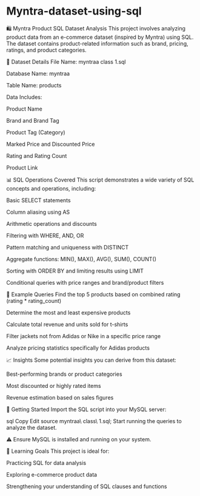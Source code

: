 # Myntra-dataset-using-sql
🛍️ Myntra Product SQL Dataset Analysis
This project involves analyzing product data from an e-commerce dataset (inspired by Myntra) using SQL. The dataset contains product-related information such as brand, pricing, ratings, and product categories.

📂 Dataset Details
File Name: myntraa class 1.sql

Database Name: myntraa

Table Name: products

Data Includes:

Product Name

Brand and Brand Tag

Product Tag (Category)

Marked Price and Discounted Price

Rating and Rating Count

Product Link

📊 SQL Operations Covered
This script demonstrates a wide variety of SQL concepts and operations, including:

Basic SELECT statements

Column aliasing using AS

Arithmetic operations and discounts

Filtering with WHERE, AND, OR

Pattern matching and uniqueness with DISTINCT

Aggregate functions: MIN(), MAX(), AVG(), SUM(), COUNT()

Sorting with ORDER BY and limiting results using LIMIT

Conditional queries with price ranges and brand/product filters

📌 Example Queries
Find the top 5 products based on combined rating (rating * rating_count)

Determine the most and least expensive products

Calculate total revenue and units sold for t-shirts

Filter jackets not from Adidas or Nike in a specific price range

Analyze pricing statistics specifically for Adidas products

📈 Insights
Some potential insights you can derive from this dataset:

Best-performing brands or product categories

Most discounted or highly rated items

Revenue estimation based on sales figures

🚀 Getting Started
Import the SQL script into your MySQL server:

sql
Copy
Edit
source myntraa\ class\ 1.sql;
Start running the queries to analyze the dataset.

⚠️ Ensure MySQL is installed and running on your system.

🧠 Learning Goals
This project is ideal for:

Practicing SQL for data analysis

Exploring e-commerce product data

Strengthening your understanding of SQL clauses and functions
